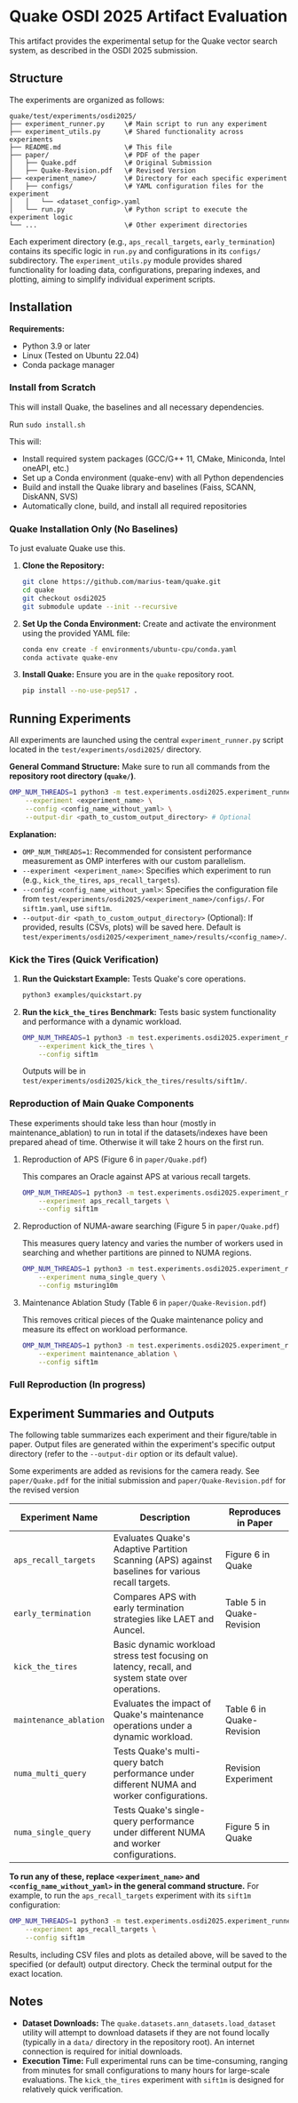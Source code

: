
# Quake OSDI 2025 Artifact Evaluation

This artifact provides the experimental setup for the Quake vector search system, as described in the OSDI 2025 submission.

## Structure

The experiments are organized as follows:



```plaintext
quake/test/experiments/osdi2025/
├── experiment_runner.py     \# Main script to run any experiment
├── experiment_utils.py      \# Shared functionality across experiments
├── README.md                \# This file
├── paper/                   \# PDF of the paper
│   ├── Quake.pdf            \# Original Submission
│   ├── Quake-Revision.pdf   \# Revised Version
├── <experiment_name>/       \# Directory for each specific experiment
│   ├── configs/             \# YAML configuration files for the experiment
│   │   └── <dataset_config>.yaml
│   └── run.py               \# Python script to execute the experiment logic
└── ...                      \# Other experiment directories
```

Each experiment directory (e.g., `aps_recall_targets`, `early_termination`) contains its specific logic in `run.py` and configurations in its `configs/` subdirectory. The `experiment_utils.py` module provides shared functionality for loading data, configurations, preparing indexes, and plotting, aiming to simplify individual experiment scripts.

## Installation

**Requirements:**
- Python 3.9 or later
- Linux (Tested on Ubuntu 22.04)
- Conda package manager

### Install from Scratch

This will install Quake, the baselines and all necessary dependencies.

Run `sudo install.sh` 

This will:
- Install required system packages (GCC/G++ 11, CMake, Miniconda, Intel oneAPI, etc.)
- Set up a Conda environment (quake-env) with all Python dependencies
- Build and install the Quake library and baselines (Faiss, SCANN, DiskANN, SVS)
- Automatically clone, build, and install all required repositories

### Quake Installation Only (No Baselines)

To just evaluate Quake use this.

1.  **Clone the Repository:**
    ```bash
    git clone https://github.com/marius-team/quake.git
    cd quake
    git checkout osdi2025
    git submodule update --init --recursive
    
    ```

2.  **Set Up the Conda Environment:**
    Create and activate the environment using the provided YAML file:
    ```bash
    conda env create -f environments/ubuntu-cpu/conda.yaml
    conda activate quake-env
    ```

3.  **Install Quake:**
    Ensure you are in the `quake` repository root.
    ```bash
    pip install --no-use-pep517 .
    ```

## Running Experiments

All experiments are launched using the central `experiment_runner.py` script located in the `test/experiments/osdi2025/` directory.

**General Command Structure:**
Make sure to run all commands from the **repository root directory (`quake/`)**.

```bash
OMP_NUM_THREADS=1 python3 -m test.experiments.osdi2025.experiment_runner \
    --experiment <experiment_name> \
    --config <config_name_without_yaml> \
    --output-dir <path_to_custom_output_directory> # Optional
````

**Explanation:**

* `OMP_NUM_THREADS=1`: Recommended for consistent performance measurement as OMP interferes with our custom parallelism.
* `--experiment <experiment_name>`: Specifies which experiment to run (e.g., `kick_the_tires`, `aps_recall_targets`).
* `--config <config_name_without_yaml>`: Specifies the configuration file from `test/experiments/osdi2025/<experiment_name>/configs/`. For `sift1m.yaml`, use `sift1m`.
* `--output-dir <path_to_custom_output_directory>` (Optional): If provided, results (CSVs, plots) will be saved here. Default is `test/experiments/osdi2025/<experiment_name>/results/<config_name>/`.

### Kick the Tires (Quick Verification)

1.  **Run the Quickstart Example:**
    Tests Quake's core operations.

    ```bash
    python3 examples/quickstart.py
    ```

2.  **Run the `kick_the_tires` Benchmark:**
    Tests basic system functionality and performance with a dynamic workload.

    ```bash
    OMP_NUM_THREADS=1 python3 -m test.experiments.osdi2025.experiment_runner \
        --experiment kick_the_tires \
        --config sift1m
    ```
    Outputs will be in `test/experiments/osdi2025/kick_the_tires/results/sift1m/`.

### Reproduction of Main Quake Components

These experiments should take less than hour (mostly in maintenance_ablation) to run in total if the datasets/indexes have been prepared ahead of time. Otherwise it will take 2 hours on the first run.

1. Reproduction of APS (Figure 6 in `paper/Quake.pdf`)

   This compares an Oracle against APS at various recall targets. 

    ```bash
    OMP_NUM_THREADS=1 python3 -m test.experiments.osdi2025.experiment_runner \
        --experiment aps_recall_targets \
        --config sift1m
    ```

2. Reproduction of NUMA-aware searching (Figure 5 in `paper/Quake.pdf`)

    This measures query latency and varies the number of workers used in searching and whether partitions are pinned to NUMA regions.

    ```bash
    OMP_NUM_THREADS=1 python3 -m test.experiments.osdi2025.experiment_runner \
        --experiment numa_single_query \
        --config msturing10m
    ```

3. Maintenance Ablation Study (Table 6 in `paper/Quake-Revision.pdf`) 

    This removes critical pieces of the Quake maintenance policy and measure its effect on workload performance.

    ```bash
    OMP_NUM_THREADS=1 python3 -m test.experiments.osdi2025.experiment_runner \
        --experiment maintenance_ablation \
        --config sift1m
    ```
    

### Full Reproduction (In progress)

## Experiment Summaries and Outputs

The following table summarizes each experiment and their figure/table in paper. Output files are generated within the experiment's specific output directory (refer to the `--output-dir` option or its default value).

Some experiments are added as revisions for the camera ready. See `paper/Quake.pdf` for the initial submission and `paper/Quake-Revision.pdf` for the revised version

| Experiment Name        | Description                                                                                        | Reproduces in Paper       |
|------------------------|----------------------------------------------------------------------------------------------------|---------------------------|
| `aps_recall_targets`   | Evaluates Quake's Adaptive Partition Scanning (APS) against baselines for various recall targets.  | Figure 6 in Quake         |
| `early_termination`    | Compares APS with early termination strategies like LAET and Auncel.                               | Table 5 in Quake-Revision |
| `kick_the_tires`       | Basic dynamic workload stress test focusing on latency, recall, and system state over operations.  |                           |
| `maintenance_ablation` | Evaluates the impact of Quake's maintenance operations under a dynamic workload.                   | Table 6 in Quake-Revision |
| `numa_multi_query`     | Tests Quake's multi-query batch performance under different NUMA and worker configurations.        | Revision Experiment       |
| `numa_single_query`    | Tests Quake's single-query performance under different NUMA and worker configurations.             | Figure 5 in Quake         |

**To run any of these, replace `<experiment_name>` and `<config_name_without_yaml>` in the general command structure.** For example, to run the `aps_recall_targets` experiment with its `sift1m` configuration:

```bash
OMP_NUM_THREADS=1 python3 -m test.experiments.osdi2025.experiment_runner \
    --experiment aps_recall_targets \
    --config sift1m
```

Results, including CSV files and plots as detailed above, will be saved to the specified (or default) output directory. Check the terminal output for the exact location.

## Notes

* **Dataset Downloads:** The `quake.datasets.ann_datasets.load_dataset` utility will attempt to download datasets if they are not found locally (typically in a `data/` directory in the repository root). An internet connection is required for initial downloads.
* **Execution Time:** Full experimental runs can be time-consuming, ranging from minutes for small configurations to many hours for large-scale evaluations. The `kick_the_tires` experiment with `sift1m` is designed for relatively quick verification.

<!-- end list -->
